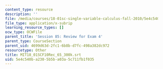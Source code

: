 ```yaml
---
content_type: resource
description: ''
file: /media/courses/18-01sc-single-variable-calculus-fall-2010/5e4c540ba2305b5ba03a5c711fb1f035_MIT18_01SCF10Rec_65_300k.vtt
file_type: application/x-subrip
learning_resource_types: []
ocw_type: OCWFile
parent_title: 'Session 85: Review for Exam 4'
parent_type: CourseSection
parent_uid: 4699d63d-2fc1-6b8b-d7fc-498a382dc972
resourcetype: Other
title: MIT18_01SCF10Rec_65_300k.srt
uid: 5e4c540b-a230-5b5b-a03a-5c711fb1f035
---
```

